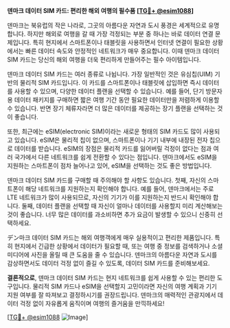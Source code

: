 **덴마크 데이터 SIM 카드: 편리한 해외 여행의 필수품 [[TG💪+ @esim1088](https://t.me/s/esim1088)]**

덴마크는 북유럽의 작은 나라로, 그곳의 아름다운 자연과 도시 풍경은 세계적으로 유명합니다. 하지만 해외로 여행을 갈 때 가장 걱정되는 부분 중 하나는 바로 데이터 연결 문제입니다. 특히 현지에서 스마트폰이나 태블릿을 사용하면서 인터넷 연결이 필요한 상황에서는 빠른 데이터 속도와 안정적인 네트워크가 매우 중요합니다. 이때 덴마크 데이터 SIM 카드는 당신의 해외 여행을 더욱 편리하게 만들어주는 필수 아이템입니다.

덴마크 데이터 SIM 카드는 여러 종류로 나뉩니다. 가장 일반적인 것은 유심칩(UIM) 기반의 물리적 SIM 카드입니다. 이 카드를 스마트폰이나 태블릿에 삽입하면 즉시 데이터를 사용할 수 있으며, 다양한 데이터 플랜을 선택할 수 있습니다. 예를 들어, 단기 방문자용 데이터 패키지를 구매하면 짧은 여행 기간 동안 필요한 데이터만을 저렴하게 이용할 수 있습니다. 반면 장기 체류자라면 더 많은 데이터를 제공하는 장기 플랜을 선택하는 것이 좋습니다.

또한, 최근에는 eSIM(electronic SIM)이라는 새로운 형태의 SIM 카드도 많이 사용되고 있습니다. eSIM은 물리적 칩이 없으며, 스마트폰이나 기기 내부에 내장된 전자 칩으로 데이터를 받습니다. eSIM의 장점은 물리적 카드를 잃어버릴 걱정이 없다는 점과 여러 국가에서 다른 네트워크를 쉽게 전환할 수 있다는 점입니다. 덴마크에서도 eSIM을 지원하는 스마트폰이 점차 늘어나고 있어, eSIM을 선택하는 것도 좋은 방법입니다.

덴마크 데이터 SIM 카드를 구매할 때 주의해야 할 사항도 있습니다. 첫째, 자신의 스마트폰이 해당 네트워크를 지원하는지 확인해야 합니다. 예를 들어, 덴마크에서는 주로 LTE 네트워크가 많이 사용되므로, 자신의 기기가 이를 지원하는지 반드시 확인해야 합니다. 둘째, 데이터 플랜을 선택할 때 자신이 얼마나 데이터를 사용할지 미리 계산해보는 것이 좋습니다. 너무 많은 데이터를 과소비하면 추가 요금이 발생할 수 있으니 신중히 선택하세요.

デン마크 데이터 SIM 카드는 해외 여행객에게 매우 실용적이고 편리한 제품입니다. 특히 현지에서 긴급한 상황에서 데이터가 필요할 때, 또는 여행 중 정보를 검색하거나 소셜미디어에 사진을 올릴 때 큰 도움을 줄 수 있습니다. 덴마크의 아름다운 자연과 도시를 감상하면서도 데이터 걱정 없이 즐길 수 있도록, 데이터 SIM 카드를 준비해보세요.

**결론적으로**, 덴마크 데이터 SIM 카드는 현지 네트워크를 쉽게 사용할 수 있는 편리한 도구입니다. 물리적 SIM 카드나 eSIM을 선택할지 고민이라면 자신의 여행 계획과 기기 지원 여부를 잘 따져보고 결정하시기를 권장드립니다. 덴마크의 매력적인 관광지에서 데이터 걱정 없이 자유롭게 움직이며 여행의 즐거움을 만끽하세요! 

[[TG💪+ @esim1088](https://t.me/s/esim1088) ![Image](https://i.postimg.cc/Y0z9fWf4/image.png)]